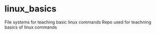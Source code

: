 # linux_basics
File systems for teaching basic linux commands 
Repo used for teachning basics of linux commands 
